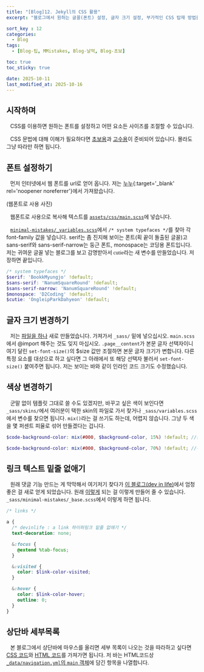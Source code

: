 ```yaml
---
title: "[Blog]12. Jekyll의 CSS 활용"
excerpt: "블로그에서 원하는 글꼴(폰트) 설정, 글자 크기 설정, 부가적인 CSS 탑재 방법을 배운다. Jekyll에서 구체적인 CSS 파일들을 Minimal-Mistakes 기준으로 정리한다."

sort_key : 12
categories:
  - Blog
tags:
  - [Blog-팁, MMistakes, Blog-날먹, Blog-초보]

toc: true
toc_sticky: true

date: 2025-10-11
last_modified_at: 2025-10-16
---
```


## 시작하며
⠀CSS를 이용하면 원하는 폰트를 설정하고 어떤 요소든 사이즈를 조절할 수 있습니다.

⠀CSS 문법에 대해 이해가 필요하다면 [초보용](/blog/blog-6-newbie-css/)과 [고수용](/blog/blog-9-hard-css)이 준비되어 있습니다. 몰라도 그냥 따라만 하면 됩니다.
## 폰트 설정하기
⠀먼저 인터넷에서 웹 폰트를 url로 얻어 옵니다. 저는 [누누](https://noonnu.cc/index){:target='_blank' rel='noopener noreferrer'}에서 가져왔습니다.

(웹폰트로 사용 사진)

⠀웹폰트로 사용으로 복사해 텍스트를 [`assets/css/main.scss`](/blog/blog-17-css-files/#mainscss)에 넣습니다.

⠀[`minimal-mistakes/_variables.scss`](/blog/blog-17-css-files/#minimal-mistakes_variablesscss)에서 `/* system typefaces */`를 찾아 각 font-family 값을 넣습니다. serif는 좀 진지해 보이는 폰트(획 끝이 돌출된 글꼴)고 sans-serif와 sans-serif-narrow는 둥근 폰트, monospace는 코딩용 폰트입니다. <span style='font-family:OngleipParkDahyeon'>저는 귀여운 글꼴 넣는 블로그를 보고 감명받아서 cutie라는 새 변수를 만들었습니다.</span> 저장하면 끝입니다.

```scss
/* system typefaces */
$serif: 'BookkMyungjo' !default;
$sans-serif: 'NanumSquareRound' !default;
$sans-serif-narrow: 'NanumSquareRound' !default;
$monospace: 'D2Coding' !default;
$cutie: 'OngleipParkDahyeon' !default;
```

## 글자 크기 변경하기
⠀저는 [파일을 하나](/blog/blog-17-css-files/#_fontsizescss) 새로 만들었습니다. 가져가서 `_sass/` 밑에 넣으십시오. `main.scss`에서 @import 해주는 것도 잊지 마십시오. `.page__content`가 본문 글자 선택자이니 여기 달린 `set-font-size()`의 $size 값만 조절하면 본문 글자 크기가 변합니다. 다른 특정 요소를 대상으로 하고 싶다면 그 아래에서 또 해당 선택자 불러서 `set-font-size()` 붙여주면 됩니다. 저는 보이는 바와 같이 인라인 코드 크기도 수정했습니다.

## 색상 변경하기
⠀군말 없이 템플릿 그대로 쓸 수도 있겠지만, 바꾸고 싶은 색이 보인다면 `_sass/skins/`에서 여러분이 택한 skin의 파일로 가서 찾거나 `_sass/variables.scss`에서 변수를 찾으면 됩니다. `mix()`라는 걸 쓰기도 하는데, 어렵지 않습니다. 그냥 두 색을 몇 퍼센트 피율로 섞어 만들겠다는 겁니다.

```scss
$code-background-color: mix(#000, $background-color, 15%) !default; //원본

$code-background-color: mix(#000, $background-color, 70%) !default; //수정
```

## 링크 텍스트 밑줄 없애기
⠀원래 댓글 기능 만드는 게 막막해서 여기저기 찾다가 [이 블로그(dev in life)](https://devinlife.com/howto%20github%20pages/github-pages-settings/)에서 엄청 좋은 걸 새로 얻게 되었습니다. 원래 <u><a>이렇게</a></u> 되는 걸 <a>이렇게</a> 만들어 줄 수 있습니다. `_sass/minimal-mistakes/_base.scss`에서 이렇게 하면 됩니다.
```scss
/* links */

a {
  /* devinlife : a link 하이퍼링크 밑줄 없애기 */
  text-decoration: none;

  &:focus {
    @extend %tab-focus;
  }

  &:visited {
    color: $link-color-visited;
  }

  &:hover {
    color: $link-color-hover;
    outline: 0;
  }
}
```
## 상단바 세부목록
⠀본 블로그에서 상단바에 마우스를 올리면 세부 목록이 나오는 것을 따라하고 싶다면 [CSS 코드](/blog/blog-17-css-files/#navigationhoverscss)와 [HTML 코드](/blog/blog-15-html-files/#mastheadhtml)를 가져가면 됩니다. 저 바는 HTML코드상 [`_data/navigation.yml`의 `main` 객체](/blog/blog-16-yaml-files/#_data)에 담긴 항목을 나열합니다.